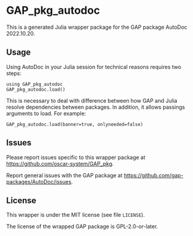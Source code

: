 # GAP_pkg_autodoc

This is a generated Julia wrapper package for the GAP package AutoDoc 2022.10.20.

## Usage

Using AutoDoc in your Julia session for technical reasons requires two steps:

    using GAP_pkg_autodoc
    GAP_pkg_autodoc.load()

This is necessary to deal with difference between how GAP and Julia
resolve dependencies between packages. In addition, it allows passings
arguments to load. For example:

    GAP_pkg_autodoc.load(banner=true, onlyneeded=false)

## Issues

Please report issues specific to this wrapper package at <https://github.com/oscar-system/GAP_pkg>.

Report general issues with the GAP package at <https://github.com/gap-packages/AutoDoc/issues>.

## License

This wrapper is under the MIT license (see file `LICENSE`).

The license of the wrapped GAP package is GPL-2.0-or-later.
